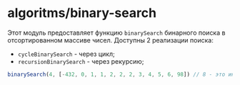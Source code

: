 # algoritms/binary-search

Этот модуль предоставляет функцию `binarySearch` бинарного поиска в отсортированном массиве чисел.
Доступны 2 реализации поиска: 

  - `cycleBinarySearch` -  через цикл;
  - `recursionBinarySearch` -  через рекурсию;

```js
binarySearch(4, [-432, 0, 1, 1, 2, 2, 2, 3, 4, 5, 6, 98]) // 8 - это индекс 
```

